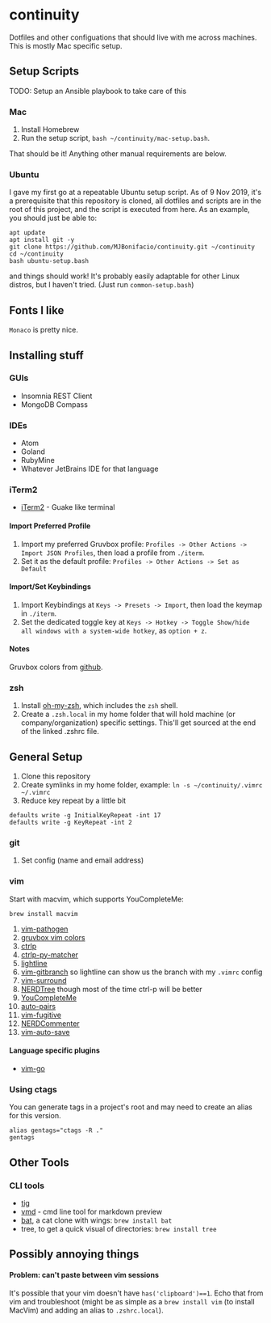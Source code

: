 # continuity
Dotfiles and other configuations that should live with me across machines. This is mostly Mac specific setup.

## Setup Scripts
TODO: Setup an Ansible playbook to take care of this

### Mac
1. Install Homebrew
2. Run the setup script, `bash ~/continuity/mac-setup.bash`.

That should be it! Anything other manual requirements are below.

### Ubuntu
I gave my first go at a repeatable Ubuntu setup script. As of 9 Nov 2019, it's a prerequisite that this repository is cloned, all dotfiles and scripts are in the root of this project, and the script is executed from here. As an example, you should just be able to:
```
apt update
apt install git -y
git clone https://github.com/MJBonifacio/continuity.git ~/continuity
cd ~/continuity
bash ubuntu-setup.bash
```

and things should work! It's probably easily adaptable for other Linux distros, but I haven't tried. (Just run `common-setup.bash`)

## Fonts I like
`Monaco` is pretty nice.

## Installing stuff
### GUIs
* Insomnia REST Client
* MongoDB Compass

### IDEs
* Atom
* Goland
* RubyMine
* Whatever JetBrains IDE for that language

### iTerm2
* [iTerm2](https://www.iterm2.com) - Guake like terminal
#### Import Preferred Profile
1. Import my preferred Gruvbox profile: `Profiles -> Other Actions -> Import JSON Profiles`, then load a profile from `./iterm`.
2. Set it as the default profile: `Profiles -> Other Actions -> Set as Default`

#### Import/Set Keybindings

1. Import Keybindings at `Keys -> Presets -> Import`, then load the keymap in `./iterm`.
2. Set the dedicated toggle key at `Keys -> Hotkey -> Toggle Show/hide all windows with a system-wide hotkey`, as `option + z`.

#### Notes
Gruvbox colors from [github](https://github.com/morhetz/gruvbox-contrib).

### zsh
1. Install [oh-my-zsh](https://github.com/robbyrussell/oh-my-zsh), which includes the `zsh` shell.
2. Create a `.zsh.local` in my home folder that will hold machine (or company/organization) specific settings. This'll get sourced at the end of the linked .zshrc file.

## General Setup
1. Clone this repository
2. Create symlinks in my home folder, example: `ln -s ~/continuity/.vimrc ~/.vimrc`
3. Reduce key repeat by a little bit
```
defaults write -g InitialKeyRepeat -int 17
defaults write -g KeyRepeat -int 2
```

### git
1. Set config (name and email address)

### vim
Start with macvim, which supports YouCompleteMe:

`brew install macvim`

1. [vim-pathogen](https://github.com/tpope/vim-pathogen)
2. [gruvbox vim colors](https://github.com/morhetz/gruvbox)
3. [ctrlp](https://github.com/ctrlpvim/ctrlp.vim)
4. [ctrlp-py-matcher](https://github.com/FelikZ/ctrlp-py-matcher)
5. [lightline](https://github.com/itchyny/lightline.vim)
6. [vim-gitbranch](https://github.com/itchyny/vim-gitbranch) so lightline can show us the branch with my `.vimrc` config
7. [vim-surround](https://github.com/tpope/vim-surround)
8. [NERDTree](https://github.com/scrooloose/nerdtree) though most of the time ctrl-p will be better
9. [YouCompleteMe](https://github.com/ycm-core/YouCompleteMe)
10. [auto-pairs](https://github.com/jiangmiao/auto-pairs)
11. [vim-fugitive](https://github.com/tpope/vim-fugitive)
12. [NERDCommenter](https://github.com/scrooloose/nerdcommenter)
13. [vim-auto-save](https://github.com/907th/vim-auto-save)

#### Language specific plugins
* [vim-go](https://github.com/fatih/vim-go)

### Using ctags
You can generate tags in a project's root and may need to create an alias for this version.
```
alias gentags="ctags -R ."
gentags
```

## Other Tools
### CLI tools
* [tig](https://github.com/jonas/tig)
* [vmd](https://github.com/yoshuawuyts/vmd) - cmd line tool for markdown preview
* [bat](https://github.com/sharkdp/bat), a cat clone with wings: `brew install bat`
* tree, to get a quick visual of directories: `brew install tree`

## Possibly annoying things
#### Problem: can't paste between vim sessions
It's possible that your vim doesn't have `has('clipboard')==1`. Echo that from vim and troubleshoot (might be as simple as a `brew install vim` (to install MacVim) and adding an alias to `.zshrc.local`).
